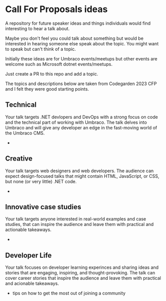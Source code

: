 # Call For Proposals ideas

A repository for future speaker ideas and things individuals would find interesting to hear a talk about. 

Maybe you don't feel you could talk about something but would be interested in hearing someone else speak about the topic. You might want to speak but can't think of a topic.

Initially these ideas are for Umbraco events/meetups but other events are welcome such as Microsoft dotnet events/meetups. 

Just create a PR to this repo and add a topic. 

The topics and descriptions below are taken from Codegarden 2023 CFP and I felt they were good starting points.

## Technical

Your talk targets .NET devlopers and DevOps with a strong focus on code and the technical part of working with Umbraco. The talk delves into Umbraco and will give any developer an edge in the fast-moving world of the Umbraco CMS.

- 

## Creative

Your talk targets web designers and web developers. The audience can expect design-focused talks that might contain HTML, JavaScript, or CSS, but none (or very little) .NET code.

-

## Innovative case studies

Your talk targets anyone interested in real-world examples and case studies, that can inspire the audience and leave them with practical and actionable takeaways.   

-

## Developer Life 

Your talk focuses on developer learning experinces and sharing ideas and stories that are engaging, inspiring, and thought-provoking. The talk can cover career stories that inspire the audience and leave them with practical and acionable takeaways. 

- tips on how to get the most out of joining a community 

